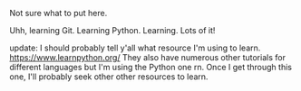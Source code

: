 Not sure what to put here.

Uhh, learning Git. Learning Python. Learning.
Lots of it!

update: I should probably tell y'all what resource I'm using to learn.
https://www.learnpython.org/
They also have numerous other tutorials for different languages but I'm using the Python one rn.
Once I get through this one, I'll probably seek other other resources to learn.